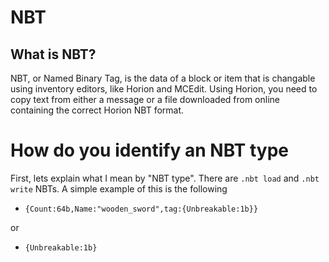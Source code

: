 # NBT

## What is NBT?

NBT, or Named Binary Tag, is the data of a block or item that is changable using inventory editors, like Horion and MCEdit. Using Horion, you need to copy text from either a message or a file downloaded from online containing the correct Horion NBT format.

# How do you identify an NBT type

First, lets explain what I mean by "NBT type". There are `.nbt load` and `.nbt write` NBTs.
A simple example of this is the following

- ```{Count:64b,Name:"wooden_sword",tag:{Unbreakable:1b}}``` 

or 

- ```{Unbreakable:1b}```

